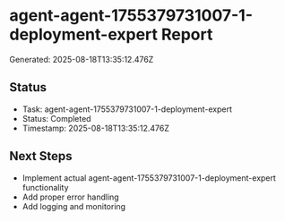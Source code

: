 # agent-agent-1755379731007-1-deployment-expert Report

Generated: 2025-08-18T13:35:12.476Z

## Status
- Task: agent-agent-1755379731007-1-deployment-expert
- Status: Completed
- Timestamp: 2025-08-18T13:35:12.476Z

## Next Steps
- Implement actual agent-agent-1755379731007-1-deployment-expert functionality
- Add proper error handling
- Add logging and monitoring
